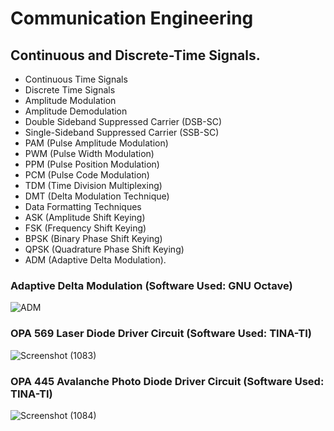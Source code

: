 # Communication Engineering
## Continuous and Discrete-Time Signals.
- Continuous Time Signals
- Discrete Time Signals
- Amplitude Modulation
- Amplitude Demodulation
- Double Sideband Suppressed Carrier (DSB-SC)
- Single-Sideband Suppressed Carrier (SSB-SC)
- PAM (Pulse Amplitude Modulation)
- PWM (Pulse Width Modulation)
- PPM (Pulse Position Modulation)
- PCM (Pulse Code Modulation)
- TDM (Time Division Multiplexing)
- DMT (Delta Modulation Technique)
- Data Formatting Techniques
- ASK (Amplitude Shift Keying)
- FSK (Frequency Shift Keying)
- BPSK (Binary Phase Shift Keying)
- QPSK (Quadrature Phase Shift Keying)
- ADM (Adaptive Delta Modulation).

### Adaptive Delta Modulation (Software Used: GNU Octave)

![ADM](https://user-images.githubusercontent.com/80598737/135847223-539afa75-3a2a-478e-ae2c-72b718b0a6fa.png)

### OPA 569 Laser Diode Driver Circuit (Software Used: TINA-TI)
![Screenshot (1083)](https://user-images.githubusercontent.com/80598737/135847570-f37b6909-efc8-49d6-82cd-63bcf5e58753.png)

### OPA 445 Avalanche Photo Diode Driver Circuit (Software Used: TINA-TI)
![Screenshot (1084)](https://user-images.githubusercontent.com/80598737/135847598-c735efd7-24dd-4d6d-b828-b5185ff35492.png)
